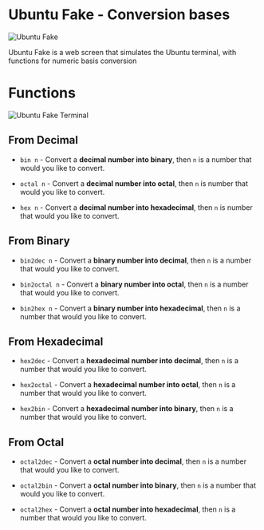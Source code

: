 # Ubuntu Fake - Conversion bases

![Ubuntu Fake](https://github.com/ "Ubuntu Fake")

Ubuntu Fake is a web screen that simulates the Ubuntu terminal, with functions for numeric basis conversion

# Functions

![Ubuntu Fake Terminal](https://github.com/ "Terminal on Ubuntu Fake")

## From Decimal

- `bin n` - Convert a **decimal number into binary**, then `n` is a number that would you like to convert.

- `octal n` - Convert a **decimal number into octal**, then `n` is number that would you like to convert.

- `hex n` - Convert a **decimal number into hexadecimal**, then `n` is number that would you like to convert.

## From Binary

- `bin2dec n` - Convert a **binary number into decimal**, then `n` is a number that would you like to convert.

- `bin2octal n` - Convert a **binary number into octal**, then `n` is a number that would you like to convert.

- `bin2hex n` - Convert a **binary number into hexadecimal**, then `n` is a number that would you like to convert.

## From Hexadecimal

- `hex2dec` - Convert a **hexadecimal number into decimal**, then `n` is a number that would you like to convert.

- `hex2octal` - Convert a **hexadecimal number into octal**, then `n` is a number that would you like to convert.

- `hex2bin` - Convert a **hexadecimal number into binary**, then `n` is a number that would you like to convert.

## From Octal

- `octal2dec` - Convert a **octal number into decimal**, then `n` is a number that would you like to convert.

- `octal2bin` - Convert a **octal number into binary**, then `n` is a number that would you like to convert.

- `octal2hex` - Convert a **octal number into hexadecimal**, then `n` is a number that would you like to convert.

